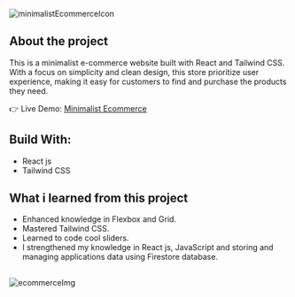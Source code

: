 ![minimalistEcommerceIcon](https://github.com/luk-aa/minimalist-ecommerce/assets/86773254/be1e917a-2999-42a5-860e-6656f8fe004f)

## About the project
This is a minimalist e-commerce website built with React and Tailwind CSS. With a focus on simplicity and clean design, this store prioritize user experience, making it easy for customers to find and purchase the products they need.

👉 Live Demo: [Minimalist Ecommerce](https://minimalist-ecommerce-shgh.vercel.app/)

## Build With:
- React js
- Tailwind CSS

## What i learned from this project
- Enhanced knowledge in Flexbox and Grid.
- Mastered Tailwind CSS.
- Learned to code cool sliders.
- I strengthened my knowledge in React js, JavaScript and storing and managing applications data using Firestore database.

##
![ecommerceImg](https://github.com/luk-aa/minimalist-ecommerce/assets/86773254/16a0427b-006a-459b-bd2a-236009c75bf2)

